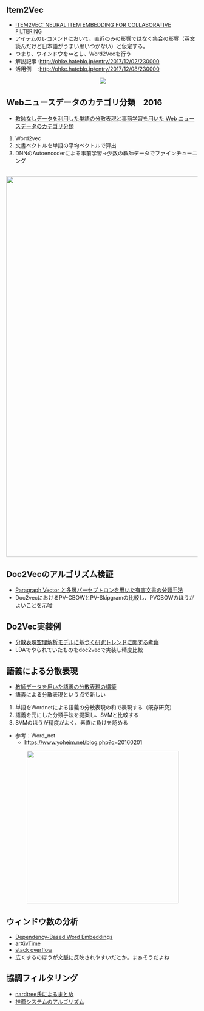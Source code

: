 ## Item2Vec
- [ITEM2VEC: NEURAL ITEM EMBEDDING FOR COLLABORATIVE FILTERING ](https://arxiv.org/abs/1603.04259)
- アイテムのレコメンドにおいて、直近のみの影響ではなく集合の影響（英文読んだけど日本語がうまい思いつかない）と仮定する。
- つまり、ウインドウを∞とし、Word2Vecを行う
- 解説記事  :http://ohke.hateblo.jp/entry/2017/12/02/230000
- 活用例　   :http://ohke.hateblo.jp/entry/2017/12/08/230000

<p align="center">
  <img  src="https://user-images.githubusercontent.com/36536038/37566827-96b8ed98-2b01-11e8-9dcf-9010c56a65da.png">
</p>

## Webニュースデータのカテゴリ分類　2016
- [教師なしデータを利用した単語の分散表現と事前学習を用いた Web ニュースデータのカテゴリ分類](http://repo.lib.hosei.ac.jp/bitstream/10114/12720/1/14R6204%E5%8A%A0%E8%97%A4%E8%AB%92%E7%A3%A8.pdf)
1. Word2vec
2. 文書ベクトルを単語の平均ベクトルで算出
3. DNNのAutoencoderによる事前学習→少数の教師データでファインチューニング
<p align="center">
  <img width="1000px" src="https://user-images.githubusercontent.com/36536038/37566586-8cf1538e-2afe-11e8-8f8e-b45355c90731.png">
</p>

## Doc2Vecのアルゴリズム検証
- [Paragraph Vector と多層パーセプトロンを用いた有害文書の分類手法](http://oberon.nagaokaut.ac.jp/katsuk/papers/ipsj/15/data/pdf/1Q-09.pdf)
- Doc2vecにおけるPV-CBOWとPV-Skipgramの比較し、PVCBOWのほうがよいことを示唆

## Do2Vec実装例
- [分散表現空間解析モデルに基づく研究トレンドに関する考察](http://db-event.jpn.org/deim2017/papers/305.pdf)
- LDAでやられていたものをdoc2vecで実装し精度比較

## 語義による分散表現
- [教師データを用いた語義の分散表現の構築](http://www.anlp.jp/proceedings/annual_meeting/2017/pdf_dir/E1-1.pdf)
- 語義による分散表現という点で新しい
1. 単語をWordnetによる語義の分散表現の和で表現する（既存研究）
2. 語義を元にした分類手法を提案し、SVMと比較する
3. SVMのほうが精度がよく、素直に負けを認める
- 参考：Word_net
  - https://www.yoheim.net/blog.php?q=20160201

<p align="center">
  <img width="400px" src="https://user-images.githubusercontent.com/36536038/37566795-4499acbe-2b01-11e8-88d2-7c3c8f4ed5e2.png">
</p>

## ウィンドウ数の分析
- [Dependency-Based Word Embeddings](https://levyomer.files.wordpress.com/2014/04/dependency-based-word-embeddings-acl-2014.pdf)
- [arXivTime](https://github.com/arXivTimes/arXivTimes/issues/118)
- [stack overflow](https://stackoverflow.com/questions/22272370/word2vec-effect-of-window-size-used)
- 広くするのほうが文脈に反映されやすいだとか。まぁそうだよね

## 協調フィルタリング
- [nardtree氏によるまとめ](https://github.com/GINK03/bookmeter-recommender)
- [推薦システムのアルゴリズム](http://www.kamishima.net/archive/recsysdoc.pdf)


